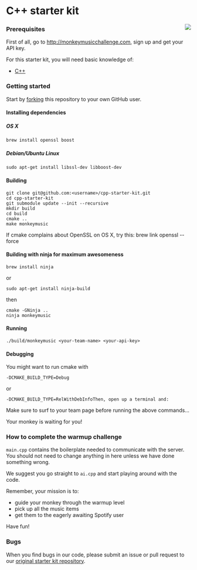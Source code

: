 # C++ starter kit

<img src="http://monkeymusicchallenge.com/images/monkey.png" align="right">

### Prerequisites

First of all, go to http://monkeymusicchallenge.com, sign up and get your API key.

For this starter kit, you will need basic knowledge of:

* [C++](http://cppreference.com/)

### Getting started

Start by [forking](https://github.com/parbo/cpp-starter-kit/fork)
this repository to your own GitHub user.

#### Installing dependencies
##### OS X
    brew install openssl boost

##### Debian/Ubuntu Linux
    sudo apt-get install libssl-dev libboost-dev

#### Building
    git clone git@github.com:<username>/cpp-starter-kit.git
    cd cpp-starter-kit
    git submodule update --init --recursive
    mkdir build
    cd build
    cmake ..
    make monkeymusic

If cmake complains about OpenSSL on OS X, try this:
    brew link openssl --force

#### Building with ninja for maximum awesomeness
    brew install ninja

or

    sudo apt-get install ninja-build

then

    cmake -GNinja ..
    ninja monkeymusic

#### Running
    ./build/monkeymusic <your-team-name> <your-api-key>

#### Debugging
You might want to run cmake with

    -DCMAKE_BUILD_TYPE=Debug

or

    -DCMAKE_BUILD_TYPE=RelWithDebInfoThen, open up a terminal and:

Make sure to surf to your team page before running the above commands...

Your monkey is waiting for you!

### How to complete the warmup challenge

`main.cpp` contains the boilerplate needed to communicate with the server. You should not need to change anything in here unless we have done something wrong.

We suggest you go straight to `ai.cpp` and start playing around with the code.

Remember, your mission is to:

* guide your monkey through the warmup level
* pick up all the music items
* get them to the eagerly awaiting Spotify user

Have fun!

### Bugs

When you find bugs in our code, please submit an issue or pull request to our [original starter kit repository](https://github.com/parbo/cpp-starter-kit).
